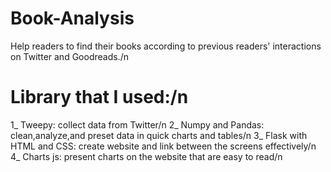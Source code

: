 # Book-Analysis
Help readers to find their books according to previous readers' interactions on Twitter and Goodreads./n
# Library that I used:/n
1_ Tweepy: collect data from Twitter/n
2_ Numpy and Pandas: clean,analyze,and preset data in quick charts and tables/n
3_ Flask with HTML and CSS: create website and link between the screens effectively/n
4_ Charts js: present charts on the website that are easy to read/n
